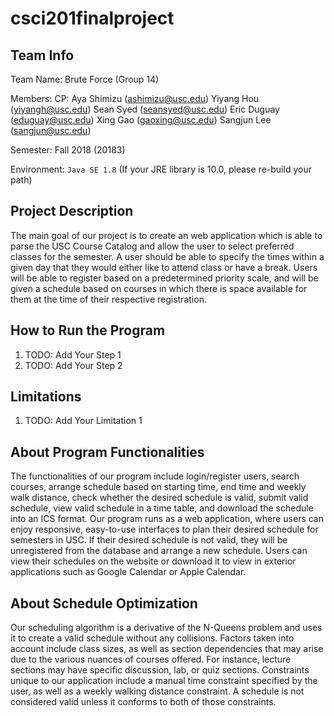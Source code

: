 # csci201finalproject
## Team Info
Team Name: Brute Force (Group 14)

Members: 
	CP: Aya Shimizu (ashimizu@usc.edu)
	Yiyang Hou (yiyangh@usc.edu)
	Sean Syed (seansyed@usc.edu)
	Eric Duguay (eduguay@usc.edu)
	Xing Gao (gaoxing@usc.edu)
	Sangjun Lee (sangjun@usc.edu)

Semester: Fall 2018 (20183)

Environment: `Java SE 1.8` (If your JRE library is 10.0, please re-build your path)

## Project Description
The main goal of our project is to create an web application which is able to parse the USC Course Catalog and allow the user to select preferred classes for the semester. A user should be able to specify the times within a given day that they would either like to attend class or have a break. Users will be able to register based on a predetermined priority scale, and will be given a schedule based on courses in which there is space available for them at the time of their respective registration.

## How to Run the Program
1. TODO: Add Your Step 1
2. TODO: Add Your Step 2

## Limitations
1. TODO: Add Your Limitation 1

## About Program Functionalities
The functionalities of our program include login/register users, search courses, arrange schedule based on starting time, end time and weekly walk distance, check whether the desired schedule is valid, submit valid schedule, view valid schedule in a time table, and download the schedule into an ICS format. Our program runs as a web application, where users can enjoy responsive, easy-to-use interfaces to plan their desired schedule for semesters in USC. If their desired schedule is not valid, they will be unregistered from the database and arrange a new schedule. Users can view their schedules on the website or download it to view in exterior applications such as Google Calendar or Apple Calendar.

## About Schedule Optimization
Our scheduling algorithm is a derivative of the N-Queens problem and uses it to create a valid schedule without any collisions. Factors taken into account include class sizes, as well as section dependencies that may arise due to the various nuances of courses offered. For instance, lecture sections may have specific discussion, lab, or quiz sections. Constraints unique to our application include a manual time constraint specified by the user, as well as a weekly walking distance constraint. A schedule is not considered valid unless it conforms to both of those constraints. 
